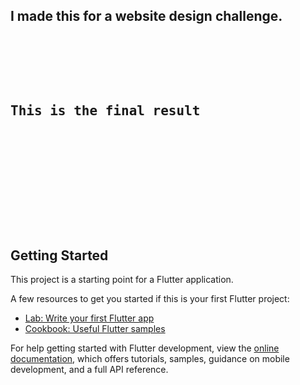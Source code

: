 

<h2>I made this for a website design challenge.</h2>

<pre>
    <div class="container">
        <div class="block two first">
            <h2>This is the final result</h2>
            <div class="wrap">
            <img source="https://drive.google.com/file/d/1BoGIvHjE7ApsPmBCWlNWR7PeeArl6skL/view?usp=share_link"/>
            </div>
        </div>
    </div>
</pre>
## Getting Started

This project is a starting point for a Flutter application.

A few resources to get you started if this is your first Flutter project:

- [Lab: Write your first Flutter app](https://docs.flutter.dev/get-started/codelab)
- [Cookbook: Useful Flutter samples](https://docs.flutter.dev/cookbook)

For help getting started with Flutter development, view the
[online documentation](https://docs.flutter.dev/), which offers tutorials,
samples, guidance on mobile development, and a full API reference.
